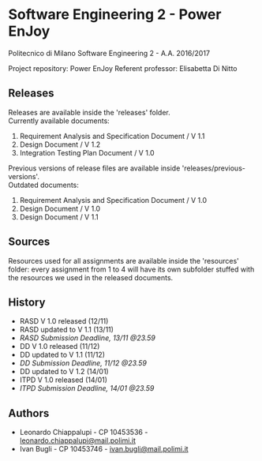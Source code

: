 # Software Engineering 2 - Power EnJoy

Politecnico di Milano
Software Engineering 2 - A.A. 2016/2017

Project repository: Power EnJoy
Referent professor: Elisabetta Di Nitto

Releases
-------
Releases are available inside the 'releases' folder.  
Currently available documents:

1. Requirement Analysis and Specification Document / V 1.1
2. Design Document / V 1.2
3. Integration Testing Plan Document / V 1.0

Previous versions of release files are available inside 'releases/previous-versions'.  
Outdated documents:

1. Requirement Analysis and Specification Document / V 1.0
2. Design Document / V 1.0
3. Design Document / V 1.1

Sources
-------
Resources used for all assignments are available inside the 'resources' folder: every assignment from 1 to 4 will have its own subfolder stuffed with the resources we used in the released documents.

History
-------
* RASD V 1.0 released (12/11)
* RASD updated to V 1.1 (13/11)
* *RASD Submission Deadline, 13/11 @23.59*
* DD V 1.0 released (11/12)
* DD updated to V 1.1 (11/12)
* *DD Submission Deadline, 11/12 @23.59*
* DD updated to V 1.2 (14/01)
* ITPD V 1.0 released (14/01)
* *ITPD Submission Deadline, 14/01 @23.59*

Authors
-------
* Leonardo Chiappalupi - CP 10453536 - leonardo.chiappalupi@mail.polimi.it
* Ivan Bugli - CP 10453746 - ivan.bugli@mail.polimi.it

